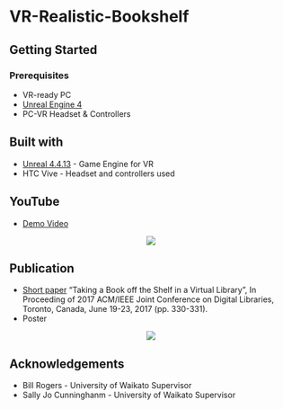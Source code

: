 # VR-Realistic-Bookshelf

## Getting Started

### Prerequisites

* VR-ready PC
* [Unreal Engine 4](https://www.unrealengine.com/)
* PC-VR Headset & Controllers

## Built with

* [Unreal 4.4.13](https://www.unrealengine.com/) - Game Engine for VR
* HTC Vive - Headset and controllers used

## YouTube
* [Demo Video](https://www.youtube.com/watch?v=YY0_thWA0Is)
<p align="center">
  <img src=vrBookshelfGif.gif>
</p>

## Publication
* [Short paper](https://ieeexplore.ieee.org/document/7991614) “Taking a Book off the Shelf in a Virtual Library”, In Proceeding of 2017 ACM/IEEE Joint Conference on Digital Libraries, Toronto, Canada, June 19-23, 2017 (pp. 330-331).
* Poster
<p align="center">
  <img src=JCDL_2017_poster_171_image.png>
</p>

## Acknowledgements
* Bill Rogers - University of Waikato Supervisor
* Sally Jo Cunninghanm - University of Waikato Supervisor
